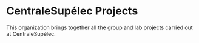 # CentraleSupélec Projects

This organization brings together all the group and lab projects carried out at CentraleSupélec.

